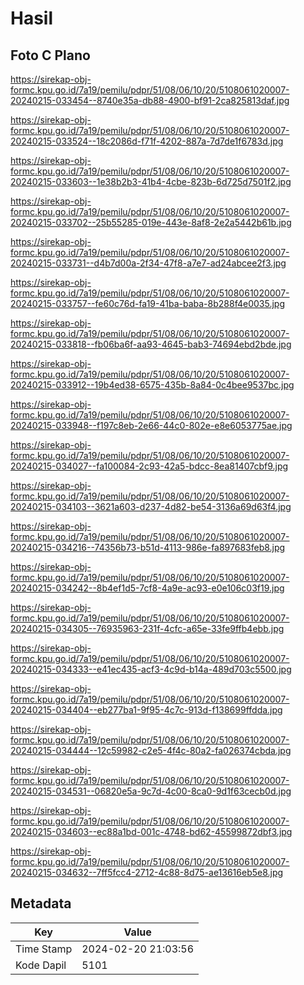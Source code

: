 # Hasil

## Foto C Plano

https://sirekap-obj-formc.kpu.go.id/7a19/pemilu/pdpr/51/08/06/10/20/5108061020007-20240215-033454--8740e35a-db88-4900-bf91-2ca825813daf.jpg

https://sirekap-obj-formc.kpu.go.id/7a19/pemilu/pdpr/51/08/06/10/20/5108061020007-20240215-033524--18c2086d-f71f-4202-887a-7d7de1f6783d.jpg

https://sirekap-obj-formc.kpu.go.id/7a19/pemilu/pdpr/51/08/06/10/20/5108061020007-20240215-033603--1e38b2b3-41b4-4cbe-823b-6d725d7501f2.jpg

https://sirekap-obj-formc.kpu.go.id/7a19/pemilu/pdpr/51/08/06/10/20/5108061020007-20240215-033702--25b55285-019e-443e-8af8-2e2a5442b61b.jpg

https://sirekap-obj-formc.kpu.go.id/7a19/pemilu/pdpr/51/08/06/10/20/5108061020007-20240215-033731--d4b7d00a-2f34-47f8-a7e7-ad24abcee2f3.jpg

https://sirekap-obj-formc.kpu.go.id/7a19/pemilu/pdpr/51/08/06/10/20/5108061020007-20240215-033757--fe60c76d-fa19-41ba-baba-8b288f4e0035.jpg

https://sirekap-obj-formc.kpu.go.id/7a19/pemilu/pdpr/51/08/06/10/20/5108061020007-20240215-033818--fb06ba6f-aa93-4645-bab3-74694ebd2bde.jpg

https://sirekap-obj-formc.kpu.go.id/7a19/pemilu/pdpr/51/08/06/10/20/5108061020007-20240215-033912--19b4ed38-6575-435b-8a84-0c4bee9537bc.jpg

https://sirekap-obj-formc.kpu.go.id/7a19/pemilu/pdpr/51/08/06/10/20/5108061020007-20240215-033948--f197c8eb-2e66-44c0-802e-e8e6053775ae.jpg

https://sirekap-obj-formc.kpu.go.id/7a19/pemilu/pdpr/51/08/06/10/20/5108061020007-20240215-034027--fa100084-2c93-42a5-bdcc-8ea81407cbf9.jpg

https://sirekap-obj-formc.kpu.go.id/7a19/pemilu/pdpr/51/08/06/10/20/5108061020007-20240215-034103--3621a603-d237-4d82-be54-3136a69d63f4.jpg

https://sirekap-obj-formc.kpu.go.id/7a19/pemilu/pdpr/51/08/06/10/20/5108061020007-20240215-034216--74356b73-b51d-4113-986e-fa897683feb8.jpg

https://sirekap-obj-formc.kpu.go.id/7a19/pemilu/pdpr/51/08/06/10/20/5108061020007-20240215-034242--8b4ef1d5-7cf8-4a9e-ac93-e0e106c03f19.jpg

https://sirekap-obj-formc.kpu.go.id/7a19/pemilu/pdpr/51/08/06/10/20/5108061020007-20240215-034305--76935963-231f-4cfc-a65e-33fe9ffb4ebb.jpg

https://sirekap-obj-formc.kpu.go.id/7a19/pemilu/pdpr/51/08/06/10/20/5108061020007-20240215-034333--e41ec435-acf3-4c9d-b14a-489d703c5500.jpg

https://sirekap-obj-formc.kpu.go.id/7a19/pemilu/pdpr/51/08/06/10/20/5108061020007-20240215-034404--eb277ba1-9f95-4c7c-913d-f138699ffdda.jpg

https://sirekap-obj-formc.kpu.go.id/7a19/pemilu/pdpr/51/08/06/10/20/5108061020007-20240215-034444--12c59982-c2e5-4f4c-80a2-fa026374cbda.jpg

https://sirekap-obj-formc.kpu.go.id/7a19/pemilu/pdpr/51/08/06/10/20/5108061020007-20240215-034531--06820e5a-9c7d-4c00-8ca0-9d1f63cecb0d.jpg

https://sirekap-obj-formc.kpu.go.id/7a19/pemilu/pdpr/51/08/06/10/20/5108061020007-20240215-034603--ec88a1bd-001c-4748-bd62-45599872dbf3.jpg

https://sirekap-obj-formc.kpu.go.id/7a19/pemilu/pdpr/51/08/06/10/20/5108061020007-20240215-034632--7ff5fcc4-2712-4c88-8d75-ae13616eb5e8.jpg


## Metadata

| Key        | Value               |
| ---------- | ------------------- |
| Time Stamp | 2024-02-20 21:03:56 |
| Kode Dapil | 5101                |



